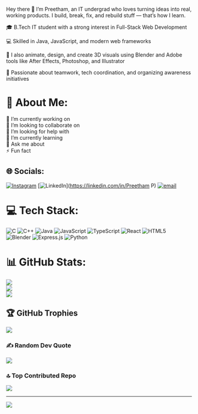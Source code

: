 Hey there 👋 I’m Preetham, an IT undergrad who loves turning ideas into real, working products.
I build, break, fix, and rebuild stuff — that’s how I learn.

🎓 B.Tech IT student with a strong interest in Full-Stack Web Development

💻 Skilled in Java, JavaScript, and modern web frameworks

🎨 I also animate, design, and create 3D visuals using Blender and Adobe tools like After Effects, Photoshop, and Illustrator

🤝 Passionate about teamwork, tech coordination, and organizing awareness initiatives
# 💫 About Me:
🔭 I’m currently working on<br>👯 I’m looking to collaborate on<br>🤝 I’m looking for help with<br>🌱 I’m currently learning<br>💬 Ask me about<br>⚡ Fun fact


## 🌐 Socials:
[![Instagram](https://img.shields.io/badge/Instagram-%23E4405F.svg?logo=Instagram&logoColor=white)](https://instagram.com/prxxtham) [![LinkedIn](https://img.shields.io/badge/LinkedIn-%230077B5.svg?logo=linkedin&logoColor=white)](https://linkedin.com/in/Preetham P) [![email](https://img.shields.io/badge/Email-D14836?logo=gmail&logoColor=white)](mailto:preetham2006@outlook.com) 

# 💻 Tech Stack:
![C](https://img.shields.io/badge/c-%2300599C.svg?style=for-the-badge&logo=c&logoColor=white) ![C++](https://img.shields.io/badge/c++-%2300599C.svg?style=for-the-badge&logo=c%2B%2B&logoColor=white) ![Java](https://img.shields.io/badge/java-%23ED8B00.svg?style=for-the-badge&logo=openjdk&logoColor=white) ![JavaScript](https://img.shields.io/badge/javascript-%23323330.svg?style=for-the-badge&logo=javascript&logoColor=%23F7DF1E) ![TypeScript](https://img.shields.io/badge/typescript-%23007ACC.svg?style=for-the-badge&logo=typescript&logoColor=white) ![React](https://img.shields.io/badge/react-%2320232a.svg?style=for-the-badge&logo=react&logoColor=%2361DAFB) ![HTML5](https://img.shields.io/badge/html5-%23E34F26.svg?style=for-the-badge&logo=html5&logoColor=white) ![Blender](https://img.shields.io/badge/blender-%23F5792A.svg?style=for-the-badge&logo=blender&logoColor=white) ![Express.js](https://img.shields.io/badge/express.js-%23404d59.svg?style=for-the-badge&logo=express&logoColor=%2361DAFB) ![Python](https://img.shields.io/badge/python-3670A0?style=for-the-badge&logo=python&logoColor=ffdd54)
# 📊 GitHub Stats:
![](https://github-readme-stats.vercel.app/api?username=Preetham00x&theme=merko&hide_border=false&include_all_commits=false&count_private=false)<br/>
![](https://nirzak-streak-stats.vercel.app/?user=Preetham00x&theme=merko&hide_border=false)<br/>
![](https://github-readme-stats.vercel.app/api/top-langs/?username=Preetham00x&theme=merko&hide_border=false&include_all_commits=false&count_private=false&layout=compact)

## 🏆 GitHub Trophies
![](https://github-profile-trophy.vercel.app/?username=Preetham00x&theme=radical&no-frame=false&no-bg=true&margin-w=4)

### ✍️ Random Dev Quote
![](https://quotes-github-readme.vercel.app/api?type=horizontal&theme=radical)

### 🔝 Top Contributed Repo
![](https://github-contributor-stats.vercel.app/api?username=Preetham00x&limit=5&theme=dark&combine_all_yearly_contributions=true)

---
[![](https://visitcount.itsvg.in/api?id=Preetham00x&icon=0&color=0)](https://visitcount.itsvg.in)

<!-- Proudly created with GPRM ( https://gprm.itsvg.in ) -->
